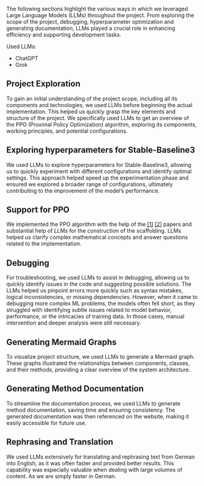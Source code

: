 The following sections highlight the various ways in which we leveraged Large Language Models (LLMs) throughout the project. 
From exploring the scope of the project, debugging, hyperparameter optimization and generating documentation, LLMs played a crucial role in enhancing efficiency and supporting development tasks.

Used LLMs:

- ChatGPT
- Grok

## Project Exploration
To gain an initial understanding of the project scope, including all its components and technologies, we used LLMs before beginning the actual implementation. 
This helped us quickly grasp the key elements and structure of the project. We specifically used LLMs to get an overview of the PPO (Proximal Policy Optimization) algorithm, exploring its components, working principles, and potential configurations.

## Exploring hyperparameters for Stable-Baseline3
We used LLMs to explore hyperparameters for Stable-Baseline3, allowing us to quickly experiment with different configurations and identify optimal settings.
This approach helped speed up the experimentation phase and ensured we explored a broader range of configurations, ultimately contributing to the improvement of the model’s performance.

## Support for PPO
We implemented the PPO algorithm with the help of the [[1]](https://arxiv.org/abs/1506.02438) [[2]](https://arxiv.org/abs/1707.06347) papers and substantial help of LLMs for the construction of the scaffolding. 
LLMs helped us clarify complex mathematical concepts and answer questions related to the implementation.

## Debugging
For troubleshooting, we used LLMs to assist in debugging, allowing us to quickly identify issues in the code and suggesting possible solutions.
The LLMs helped us pinpoint errors more quickly such as syntax mistakes, logical inconsistencies, or missing dependencies.
However, when it came to debugging more complex ML problems, the models often fell short, as they struggled with identifying subtle issues related to model behavior, performance, or the intricacies of training data.
In those cases, manual intervention and deeper analysis were still necessary.

## Generating Mermaid Graphs
To visualize project structure, we used LLMs to generate a Mermaid graph.
These graphs illustrated the relationships between components, classes, and their methods, providing a clear overview of the system architecture.

## Generating Method Documentation
To streamline the documentation process, we used LLMs to generate method documentation, saving time and ensuring consistency.
The generated documentation was then referenced on the website, making it easily accessible for future use.

## Rephrasing and Translation
We used LLMs extensively for translating and rephrasing text from German into English, as it was often faster and provided better results.
This capability was especially valuable when dealing with large volumes of content. As we are simply faster in German. 
